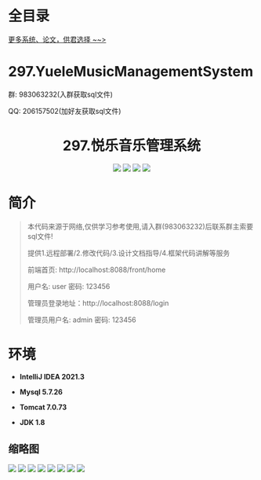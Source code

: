 # 全目录

[更多系统、论文，供君选择 ~~>](https://www.bitwise.net.cn)

# 297.YueleMusicManagementSystem

<p>群: 983063232(入群获取sql文件)</p>
<p>QQ: 206157502(加好友获取sql文件)</p>

<p><h1 align="center">297.悦乐音乐管理系统</h1></p>



<p align="center">
	<img src="https://img.shields.io/badge/jdk-1.8-orange.svg"/>
    <img src="https://img.shields.io/badge/springboot-5.x-lightgrey.svg"/>
    <img src="https://img.shields.io/badge/vue-3.x-blue.svg"/>
    <img src="https://img.shields.io/badge/mybatis-5.x-yellow.svg"/>
</p>

# 简介

> 本代码来源于网络,仅供学习参考使用,请入群(983063232)后联系群主索要sql文件!
>
> 提供1.远程部署/2.修改代码/3.设计文档指导/4.框架代码讲解等服务
> 
> 前端首页: http://localhost:8088/front/home
> 
> 用户名: user   密码: 123456
>
> 管理员登录地址：http://localhost:8088/login
>
> 管理员用户名: admin   密码: 123456
>


# 环境

- <b>IntelliJ IDEA 2021.3</b>

- <b>Mysql 5.7.26</b>

- <b>Tomcat 7.0.73</b>

- <b>JDK 1.8</b>





## 缩略图

![](https://bitwise.oss-cn-heyuan.aliyuncs.com/2024/9/10/7f4a076e-c735-4b6e-abbc-77933b90fc23.png)
![](https://bitwise.oss-cn-heyuan.aliyuncs.com/2024/9/10/8dc5cff8-76c1-4e31-ac1c-6356db19d13b.png)
![](https://bitwise.oss-cn-heyuan.aliyuncs.com/2024/9/10/584a82f7-49fd-46b9-a56d-b896f66c972d.png)
![](https://bitwise.oss-cn-heyuan.aliyuncs.com/2024/9/10/94b9ce2e-af2c-4ec5-b9dd-46580e38455c.png)
![](https://bitwise.oss-cn-heyuan.aliyuncs.com/2024/9/10/f09036e7-0ea5-4f2a-bc9d-d08b44bbb80b.png)
![](https://bitwise.oss-cn-heyuan.aliyuncs.com/2024/9/10/74b28e7b-da64-47a2-a7bd-dd4e62f878f0.png)
![](https://bitwise.oss-cn-heyuan.aliyuncs.com/2024/9/10/269e91af-9685-4d62-b71d-68d57b16639b.png)
![](https://bitwise.oss-cn-heyuan.aliyuncs.com/2024/9/10/ab28c08b-6d7a-4ef1-9e22-5c1ce543822d.png)






